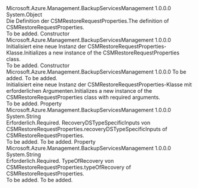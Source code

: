 <Type Name="CSMRestoreRequestProperties" FullName="Microsoft.Azure.Management.BackupServices.Models.CSMRestoreRequestProperties">
  <TypeSignature Language="C#" Value="public class CSMRestoreRequestProperties" />
  <TypeSignature Language="ILAsm" Value=".class public auto ansi beforefieldinit CSMRestoreRequestProperties extends System.Object" />
  <TypeSignature Language="DocId" Value="T:Microsoft.Azure.Management.BackupServices.Models.CSMRestoreRequestProperties" />
  <TypeSignature Language="VB.NET" Value="Public Class CSMRestoreRequestProperties" />
  <TypeSignature Language="F#" Value="type CSMRestoreRequestProperties = class" />
  <AssemblyInfo>
    <AssemblyName>Microsoft.Azure.Management.BackupServicesManagement</AssemblyName>
    <AssemblyVersion>1.0.0.0</AssemblyVersion>
  </AssemblyInfo>
  <Base>
    <BaseTypeName>System.Object</BaseTypeName>
  </Base>
  <Interfaces />
  <Docs>
    <summary>
            <span data-ttu-id="83bae-101">Die Definition der CSMRestoreRequestProperties.</span><span class="sxs-lookup"><span data-stu-id="83bae-101">The definition of CSMRestoreRequestProperties.</span></span>
            </summary>
    <remarks>To be added.</remarks>
  </Docs>
  <Members>
    <Member MemberName=".ctor">
      <MemberSignature Language="C#" Value="public CSMRestoreRequestProperties ();" />
      <MemberSignature Language="ILAsm" Value=".method public hidebysig specialname rtspecialname instance void .ctor() cil managed" />
      <MemberSignature Language="DocId" Value="M:Microsoft.Azure.Management.BackupServices.Models.CSMRestoreRequestProperties.#ctor" />
      <MemberSignature Language="VB.NET" Value="Public Sub New ()" />
      <MemberType>Constructor</MemberType>
      <AssemblyInfo>
        <AssemblyName>Microsoft.Azure.Management.BackupServicesManagement</AssemblyName>
        <AssemblyVersion>1.0.0.0</AssemblyVersion>
      </AssemblyInfo>
      <Parameters />
      <Docs>
        <summary>
            <span data-ttu-id="83bae-102">Initialisiert eine neue Instanz der CSMRestoreRequestProperties-Klasse.</span><span class="sxs-lookup"><span data-stu-id="83bae-102">Initializes a new instance of the CSMRestoreRequestProperties class.</span></span>
            </summary>
        <remarks>To be added.</remarks>
      </Docs>
    </Member>
    <Member MemberName=".ctor">
      <MemberSignature Language="C#" Value="public CSMRestoreRequestProperties (string typeOfRecovery, string recoveryDSTypeSpecificInputs);" />
      <MemberSignature Language="ILAsm" Value=".method public hidebysig specialname rtspecialname instance void .ctor(string typeOfRecovery, string recoveryDSTypeSpecificInputs) cil managed" />
      <MemberSignature Language="DocId" Value="M:Microsoft.Azure.Management.BackupServices.Models.CSMRestoreRequestProperties.#ctor(System.String,System.String)" />
      <MemberSignature Language="VB.NET" Value="Public Sub New (typeOfRecovery As String, recoveryDSTypeSpecificInputs As String)" />
      <MemberSignature Language="F#" Value="new Microsoft.Azure.Management.BackupServices.Models.CSMRestoreRequestProperties : string * string -&gt; Microsoft.Azure.Management.BackupServices.Models.CSMRestoreRequestProperties" Usage="new Microsoft.Azure.Management.BackupServices.Models.CSMRestoreRequestProperties (typeOfRecovery, recoveryDSTypeSpecificInputs)" />
      <MemberType>Constructor</MemberType>
      <AssemblyInfo>
        <AssemblyName>Microsoft.Azure.Management.BackupServicesManagement</AssemblyName>
        <AssemblyVersion>1.0.0.0</AssemblyVersion>
      </AssemblyInfo>
      <Parameters>
        <Parameter Name="typeOfRecovery" Type="System.String" />
        <Parameter Name="recoveryDSTypeSpecificInputs" Type="System.String" />
      </Parameters>
      <Docs>
        <param name="typeOfRecovery">To be added.</param>
        <param name="recoveryDSTypeSpecificInputs">To be added.</param>
        <summary>
            <span data-ttu-id="83bae-103">Initialisiert eine neue Instanz der CSMRestoreRequestProperties-Klasse mit erforderlichen Argumenten.</span><span class="sxs-lookup"><span data-stu-id="83bae-103">Initializes a new instance of the CSMRestoreRequestProperties class with required arguments.</span></span>
            </summary>
        <remarks>To be added.</remarks>
      </Docs>
    </Member>
    <Member MemberName="RecoveryDSTypeSpecificInputs">
      <MemberSignature Language="C#" Value="public string RecoveryDSTypeSpecificInputs { get; set; }" />
      <MemberSignature Language="ILAsm" Value=".property instance string RecoveryDSTypeSpecificInputs" />
      <MemberSignature Language="DocId" Value="P:Microsoft.Azure.Management.BackupServices.Models.CSMRestoreRequestProperties.RecoveryDSTypeSpecificInputs" />
      <MemberSignature Language="VB.NET" Value="Public Property RecoveryDSTypeSpecificInputs As String" />
      <MemberSignature Language="F#" Value="member this.RecoveryDSTypeSpecificInputs : string with get, set" Usage="Microsoft.Azure.Management.BackupServices.Models.CSMRestoreRequestProperties.RecoveryDSTypeSpecificInputs" />
      <MemberType>Property</MemberType>
      <AssemblyInfo>
        <AssemblyName>Microsoft.Azure.Management.BackupServicesManagement</AssemblyName>
        <AssemblyVersion>1.0.0.0</AssemblyVersion>
      </AssemblyInfo>
      <ReturnValue>
        <ReturnType>System.String</ReturnType>
      </ReturnValue>
      <Docs>
        <summary>
            <span data-ttu-id="83bae-104">Erforderlich.</span><span class="sxs-lookup"><span data-stu-id="83bae-104">Required.</span></span> <span data-ttu-id="83bae-105">RecoveryDSTypeSpecificInputs von CSMRestoreRequestProperties.</span><span class="sxs-lookup"><span data-stu-id="83bae-105">recoveryDSTypeSpecificInputs of CSMRestoreRequestProperties.</span></span>
            </summary>
        <value>To be added.</value>
        <remarks>To be added.</remarks>
      </Docs>
    </Member>
    <Member MemberName="TypeOfRecovery">
      <MemberSignature Language="C#" Value="public string TypeOfRecovery { get; set; }" />
      <MemberSignature Language="ILAsm" Value=".property instance string TypeOfRecovery" />
      <MemberSignature Language="DocId" Value="P:Microsoft.Azure.Management.BackupServices.Models.CSMRestoreRequestProperties.TypeOfRecovery" />
      <MemberSignature Language="VB.NET" Value="Public Property TypeOfRecovery As String" />
      <MemberSignature Language="F#" Value="member this.TypeOfRecovery : string with get, set" Usage="Microsoft.Azure.Management.BackupServices.Models.CSMRestoreRequestProperties.TypeOfRecovery" />
      <MemberType>Property</MemberType>
      <AssemblyInfo>
        <AssemblyName>Microsoft.Azure.Management.BackupServicesManagement</AssemblyName>
        <AssemblyVersion>1.0.0.0</AssemblyVersion>
      </AssemblyInfo>
      <ReturnValue>
        <ReturnType>System.String</ReturnType>
      </ReturnValue>
      <Docs>
        <summary>
            <span data-ttu-id="83bae-106">Erforderlich.</span><span class="sxs-lookup"><span data-stu-id="83bae-106">Required.</span></span> <span data-ttu-id="83bae-107">TypeOfRecovery von CSMRestoreRequestProperties.</span><span class="sxs-lookup"><span data-stu-id="83bae-107">typeOfRecovery of CSMRestoreRequestProperties.</span></span>
            </summary>
        <value>To be added.</value>
        <remarks>To be added.</remarks>
      </Docs>
    </Member>
  </Members>
</Type>